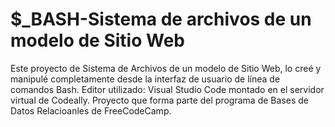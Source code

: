 # $_BASH-Sistema de archivos de un modelo de Sitio Web 

Este proyecto de Sistema de Archivos de un modelo de Sitio Web, lo creé y manipulé completamente desde la interfaz de usuario de línea de comandos Bash.
Editor utilizado: Visual Studio Code montado en el servidor virtual de Codeally.
Proyecto que forma parte del programa de Bases de Datos Relacioanles de FreeCodeCamp.
